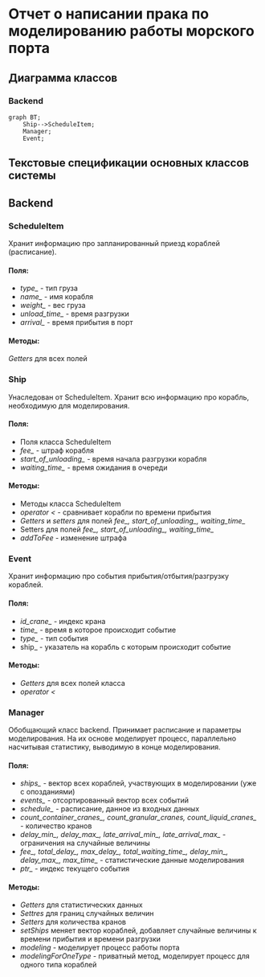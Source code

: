 # Отчет о написании прака по моделированию работы морского порта

## Диаграмма классов
### Backend

```mermaid
graph BT;
    Ship-->ScheduleItem;
    Manager;
    Event;
```
## Текстовые спецификации основных классов системы
## Backend
### ScheduleItem
Хранит информацию про запланированный приезд кораблей (расписание).
#### Поля:
* *type_* - тип груза
* *name_* - имя корабля
* *weight_* - вес груза
* *unload_time_* - время разгрузки
* *arrival_* - время прибытия в порт
#### Методы:
*Getters* для всех полей
### Ship
Унаследован от ScheduleItem. Хранит всю информацию про корабль, необходимую для моделирования.
#### Поля:
* Поля класса ScheduleItem
* *fee_* - штраф корабля
* *start_of_unloading_* - время начала разгрузки корабля
* *waiting_time_* - время ожидания в очереди
#### Методы:
* Методы класса ScheduleItem
* *operator <* - сравнивает корабли по времени прибытия
* *Getters* и *setters* для полей *fee_, start_of_unloading_, waiting_time_*
* Setters для полей *fee_, start_of_unloading_, waiting_time_*
* *addToFee* - изменение штрафа
### Event
Хранит информацию про события прибытия/отбытия/разгрузку кораблей.
#### Поля:
* *id_crane_* - индекс крана 
* *time_* - время в которое происходит событие
* *type_* - тип события
* ship_ - указатель на корабль с которым происходит событие
#### Методы:
* *Getters* для всех полей класса
* *operator <*
### Manager
Обобщающий класс backend. Принимает расписание и параметры моделирования. На их основе моделирует процесс, параллельно насчитывая статистику, выводимую в конце моделирования.
#### Поля:
* *ships_* - вектор всех кораблей, участвующих в моделировании (уже с опозданиями)
* *events_* - отсортированный вектор всех событий
* *schedule_* - расписание, данное из входных данных
* *count_container_cranes_, count_granular_cranes,  count_liquid_cranes_* - количество кранов
* *delay_min_, delay_max_,  late_arrival_min_, late_arrival_max_* - ограничения на случайные величины
* *fee_, total_delay_, max_delay_, total_waiting_time_,  delay_min_, delay_max_, max_time_* - статистические данные моделирования
* *ptr_* - индекс текущего события
#### Методы:
* *Getters* для статистических данных
* *Settres* для границ случайных величин
* *Setters* для количества кранов
* *setShips* меняет вектор кораблей, добавляет случайные величины к времени прибытия и времени разгрузки
* *modeling* - моделирует процесс работы порта
* *modelingForOneType* - приватный метод, моделирует процесс для одного типа кораблей